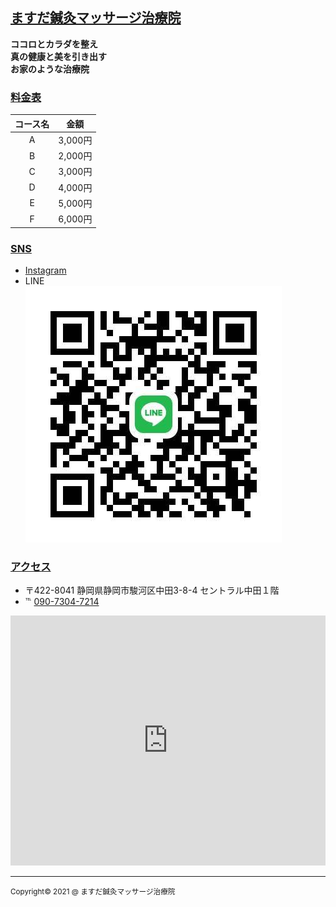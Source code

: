 <!-- Style Sheet -->
<!-- simonlc/Markdown-CSS - https://github.com/simonlc/Markdown-CSS -->
<link href="https://raw.githubusercontent.com/simonlc/Markdown-CSS/master/markdown.css" rel="stylesheet">
<link href="./style.css" rel="stylesheet">

<!-- Markdown/HTML -->
## <a href="https://ghsable.github.io/chiropractic-masuda/" id="title">ますだ鍼灸マッサージ治療院</a>

**ココロとカラダを整え  
 真の健康と美を引き出す  
 お家のような治療院**

### <u>料金表</u>

| コース名 | 金額 |
| :---: | :---: |
| A | 3,000円 |
| B | 2,000円 |
| C | 3,000円 |
| D | 4,000円 |
| E | 5,000円 |
| F | 6,000円 |

### <u>SNS</u>

* [Instagram](https://www.instagram.com/masuda.harima55/)
* LINE  
  ![](images/line_qrcode.jpg)

### <u>アクセス</u>

* 〒422-8041 静岡県静岡市駿河区中田3-8-4 セントラル中田１階
* ℡ <a href="tel:09073047214">090-7304-7214</a>
<section id="GoogleMap"><iframe src="https://www.google.com/maps/embed?pb=!1m18!1m12!1m3!1d3269.8609972636787!2d138.39410381523922!3d34.960092480368644!2m3!1f0!2f0!3f0!3m2!1i1024!2i768!4f13.1!3m3!1m2!1s0x601a49de335b187b%3A0x9c0bd30623e61afa!2z44CSNDIyLTgwNDEg6Z2Z5bKh55yM6Z2Z5bKh5biC6ae_5rKz5Yy65Lit55Sw77yT5LiB55uu77yY4oiS77yU!5e0!3m2!1sja!2sjp!4v1623077993031!5m2!1sja!2sjp" width="100%" height="400" frameborder="0" style="border:0" allowfullscreen></iframe></section>

---
<p id="copyright"><small>Copyright&copy; 2021 @ ますだ鍼灸マッサージ治療院</small></p>
